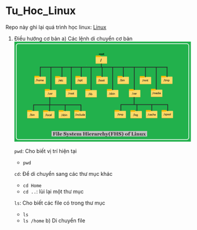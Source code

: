 # Tu_Hoc_Linux

Repo này ghi lại quá trình học linux: [Linux](https://roadmap.sh/linux)

1. Điều hướng cơ bản
a) Các lệnh di chuyển cơ bản
   ![Linux file system](md_assets/linux-filesystem-hierarchy.png)
   
   ```pwd```: Cho biết vị trí hiện tại
   * ```pwd```

   ```cd```: Để di chuyển sang các thư mục khác
   * ```cd Home```
   * ```cd ..```: lùi lại một thư mục

   ```ls```: Cho biết các file có trong thư mục
   * ```ls```
   * ```ls /home```
b) Di chuyển file
   

